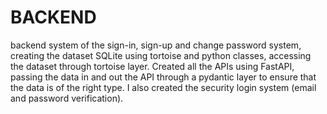 # BACKEND
backend system of the sign-in, sign-up and change password system, creating the dataset SQLite using tortoise and python classes, accessing the dataset through tortoise layer. 
Created all the APIs using FastAPI, passing the data in and out the API through a pydantic layer to ensure that the data is of the right type.
I also created the security login system (email and password verification).
